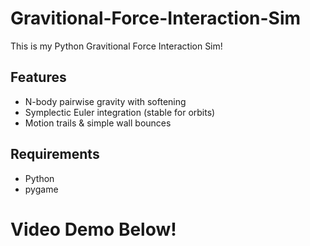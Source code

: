 # Gravitional-Force-Interaction-Sim
This is my Python Gravitional Force Interaction Sim!

## Features
- N-body pairwise gravity with softening
- Symplectic Euler integration (stable for orbits)
- Motion trails & simple wall bounces

## Requirements
- Python
- pygame


# Video Demo Below!
